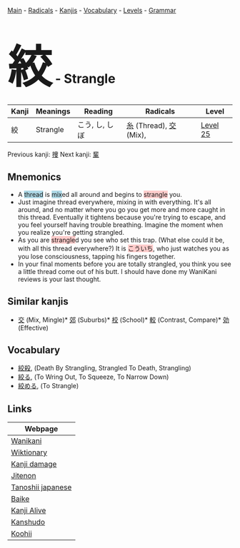 <style> bigfont {font-size: 100px}</style>
[Main](../index.md) -
[Radicals](../radicals.md) -
[Kanjis](../kanjis.md) -
[Vocabulary](../vocabulary.md) -
[Levels](../levels.md) -
[Grammar](../grammar.md)
# <bigfont> 絞</bigfont> - Strangle 

| Kanji | Meanings | Reading | Radicals | Level |
| --- | --- | --- | --- | --- |
| 絞 | Strangle | こう, し, しぼ | [糸](../radicals/糸.md) (Thread), [交](../radicals/交.md) (Mix),  | [Level 25](../levels/wk_level25.md) |

Previous kanji: [捜](捜.md) Next kanji: [輩](輩.md) 

## Mnemonics
 * A <span style="background-color:#ADD8E6"> thread</span> is <span style="background-color:#ADD8E6"> mix</span>ed all around and begins to <span style="background-color:#ffcccb"> strangle</span> you.
* Just imagine thread everywhere, mixing in with everything. It's all around, and no matter where you go you get more and more caught in this thread. Eventually it tightens because you're trying to escape, and you feel yourself having trouble breathing. Imagine the moment when you realize you're getting strangled.
* As you are <span style="background-color:#ffcccb"> strangle</span>d you see who set this trap. (What else could it be, with all this thread everywhere?) It is <span style="background-color:#ffcccb"> こういち</span>, who just watches you as you lose consciousness, tapping his fingers together.
* In your final moments before you are totally strangled, you think you see a little thread come out of his butt. I should have done my WaniKani reviews is your last thought.


## Similar kanjis
 * [交](交.md) (Mix, Mingle)* [郊](郊.md) (Suburbs)* [校](校.md) (School)* [較](較.md) (Contrast, Compare)* [効](効.md) (Effective)


## Vocabulary
 * [絞殺](../vocabulary/絞.md), (Death By Strangling, Strangled To Death, Strangling)
* [絞る](../vocabulary/絞.md), (To Wring Out, To Squeeze, To Narrow Down)
* [絞める](../vocabulary/絞.md), (To Strangle)



## Links 

| Webpage |
| --- |
| [Wanikani          ](https://www.wanikani.com/kanji/絞) |
| [Wiktionary        ](https://en.wiktionary.org/wiki/絞) |
| [Kanji damage      ](http://www.kanjidamage.com/kanji/search?utf8=✓&q=絞) |
| [Jitenon           ](https://jitenon.com/kanji/絞) |
| [Tanoshii japanese ](https://www.tanoshiijapanese.com/dictionary/kanji.cfm?k=絞) |
| [Baike             ](https://baike.baidu.com/item/絞) |
| [Kanji Alive       ](https://app.kanjialive.com/絞) |
| [Kanshudo          ](https://www.kanshudo.com/searchmn?q=絞) |
| [Koohii            ](https://kanji.koohii.com/study/kanji/絞) |
